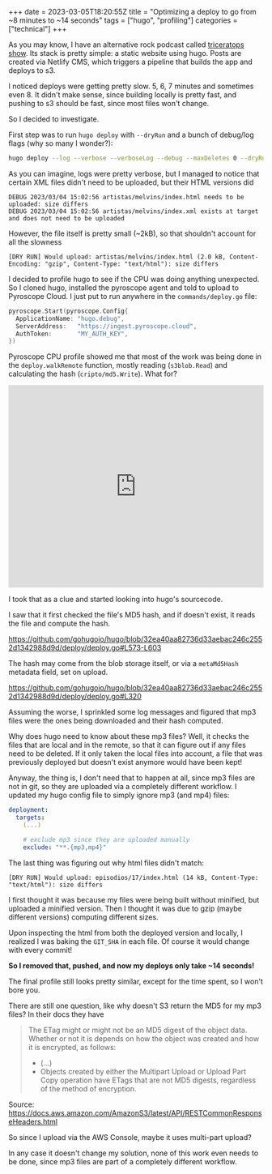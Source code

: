 +++ 
date = 2023-03-05T18:20:55Z
title = "Optimizing a deploy to go from ~8 minutes to ~14 seconds"
tags = ["hugo", "profiling"]
categories = ["technical"]
+++

As you may know, I have an alternative rock podcast called [triceratops show](www.triceratops.show).
Its stack is pretty simple: a static website using hugo. Posts are created via Netlify CMS, which triggers a pipeline that builds the app and deploys to s3.

I noticed deploys were getting pretty slow. 5, 6, 7 minutes and sometimes even 8. It didn't make sense, since building locally is pretty fast, and pushing to s3 should be fast, since most files won't change.

So I decided to investigate.

First step was to run `hugo deploy` with `--dryRun` and a bunch of debug/log flags (why so many I wonder?):

```bash
hugo deploy --log --verbose --verboseLog --debug --maxDeletes 0 --dryRun
```

As you can imagine, logs were pretty verbose, but I managed to notice that
certain XML files didn't need to be uploaded, but their HTML versions did

```
DEBUG 2023/03/04 15:02:56 artistas/melvins/index.html needs to be uploaded: size differs
DEBUG 2023/03/04 15:02:56 artistas/melvins/index.xml exists at target and does not need to be uploaded
```

However, the file itself is pretty small (~2kB), so that shouldn't account for all the slowness
```
[DRY RUN] Would upload: artistas/melvins/index.html (2.0 kB, Content-Encoding: "gzip", Content-Type: "text/html"): size differs
```

I decided to profile hugo to see if the CPU was doing anything unexpected.
So I cloned hugo, installed the pyroscope agent and told to upload to Pyroscope Cloud. I just put to run anywhere in the `commands/deploy.go` file:

```go
pyroscope.Start(pyroscope.Config{
  ApplicationName: "hugo.debug",
  ServerAddress:   "https://ingest.pyroscope.cloud",
  AuthToken:       "MY_AUTH_KEY",
})
```

Pyroscope CPU profile showed me that most of the work was being done in the `deploy.walkRemote` function, mostly reading (`s3blob.Read`) and calculating the hash (`cripto/md5.Write`). What for?

<iframe frameBorder="0" width="100%" height="400" src="https://flamegraph.com/share/dcb094dc-baae-11ed-9a53-164a641be00c/iframe?onlyDisplay=flamegraph&colorMode=light"></iframe>

I took that as a clue and started looking into hugo's sourcecode.

I saw that it first checked the file's MD5 hash, and if doesn't exist, it reads the file and compute the hash.

https://github.com/gohugoio/hugo/blob/32ea40aa82736d33aebac246c2552d1342988d9d/deploy/deploy.go#L573-L603

The hash may come from the blob storage itself, or via a `metaMd5Hash` metadata field, set on upload.

https://github.com/gohugoio/hugo/blob/32ea40aa82736d33aebac246c2552d1342988d9d/deploy/deploy.go#L320


Assuming the worse, I sprinkled some log messages and figured that mp3 files were the ones being downloaded and their hash computed.

Why does hugo need to know about these mp3 files? Well, it checks the files that are local and in the remote, so that it can figure out if any files need to be deleted. If it only taken the local files into account, a file that was previously deployed but doesn't exist anymore would have been kept!

Anyway, the thing is, I don't need that to happen at all, since mp3 files are not in git, so they are uploaded via a completely different workflow. I updated my hugo config file to simply ignore mp3 (and mp4) files:

```yaml
deployment:
  targets:
    (...)

    # exclude mp3 since they are uploaded manually
    exclude: "**.{mp3,mp4}"
```

The last thing was figuring out why html files didn't match:
```
[DRY RUN] Would upload: episodios/17/index.html (14 kB, Content-Type: "text/html"): size differs
```

I first thought it was because my files were being built without minified, but uploaded a minified version. Then I thought it was due to gzip (maybe different versions) computing different sizes.

Upon inspecting the html from both the deployed version and locally, I realized I was baking the `GIT_SHA` in each file. Of course it would change with every commit!

**So I removed that, pushed, and now my deploys only take ~14 seconds!**

The final profile still looks pretty similar, except for the time spent, so I won't bore you.

There are still one question, like why doesn't S3 return the MD5 for my mp3 files? In their docs they have
>  The ETag might or might not be an MD5 digest of the object data. Whether or not it is depends on how the object was created and how it is encrypted, as follows:
> * (...)
> * Objects created by either the Multipart Upload or Upload Part Copy operation have ETags that are not MD5 digests, regardless of the method of encryption.

Source:
https://docs.aws.amazon.com/AmazonS3/latest/API/RESTCommonResponseHeaders.html

So since I upload via the AWS Console, maybe it uses multi-part upload?

In any case it doesn't change my solution, none of this work even needs to be done, since mp3 files are part of a completely different workflow.

